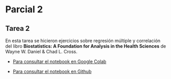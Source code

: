 # Parcial 2
## Tarea 2
En esta tarea se hicieron ejercicios sobre regresión múltiple y correlación del libro __Biostatistics: A Foundation for Analysis in the Health Sciences__ de Wayne W. Daniel & Chad L. Cross.

- [Para consultar el notebook en Google Colab](https://colab.research.google.com/drive/1DpYBhem-AfPFQ3YJKZ0DpmRpWOqcMmmc?usp=sharing)

- [Para consultar el notebook en Github](EA_parcial2_tarea2.ipynb)
